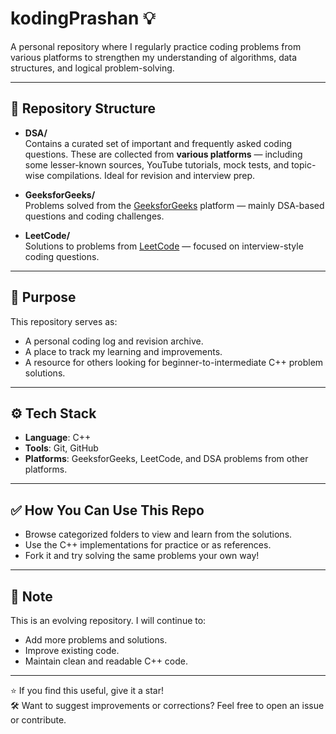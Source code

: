 # kodingPrashan 💡

A personal repository where I regularly practice coding problems from various platforms to strengthen my understanding of algorithms, data structures, and logical problem-solving.

---

## 📁 Repository Structure

- **DSA/**  
  Contains a curated set of important and frequently asked coding questions. These are collected from **various platforms** — including some lesser-known sources, YouTube tutorials, mock tests, and topic-wise compilations. Ideal for revision and interview prep.

- **GeeksforGeeks/**  
  Problems solved from the [GeeksforGeeks](https://www.geeksforgeeks.org/) platform — mainly DSA-based questions and coding challenges.

- **LeetCode/**  
  Solutions to problems from [LeetCode](https://leetcode.com/) — focused on interview-style coding questions.

---

## 🎯 Purpose

This repository serves as:
- A personal coding log and revision archive.
- A place to track my learning and improvements.
- A resource for others looking for beginner-to-intermediate C++ problem solutions.

---

## ⚙️ Tech Stack

- **Language**: C++
- **Tools**: Git, GitHub
- **Platforms**: GeeksforGeeks, LeetCode, and DSA problems from other platforms.

---

## ✅ How You Can Use This Repo

- Browse categorized folders to view and learn from the solutions.
- Use the C++ implementations for practice or as references.
- Fork it and try solving the same problems your own way!

---

## 📌 Note

This is an evolving repository. I will continue to:
- Add more problems and solutions.
- Improve existing code.
- Maintain clean and readable C++ code.

---

⭐ If you find this useful, give it a star!  
🛠️ Want to suggest improvements or corrections? Feel free to open an issue or contribute.

